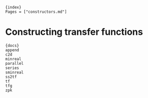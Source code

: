     {index}
    Pages = ["constructors.md"]

# Constructing transfer functions

    {docs}
    append
    c2d
    minreal
    parallel
    series
    sminreal
    ss2tf
    tf
    tfg
    zpk
